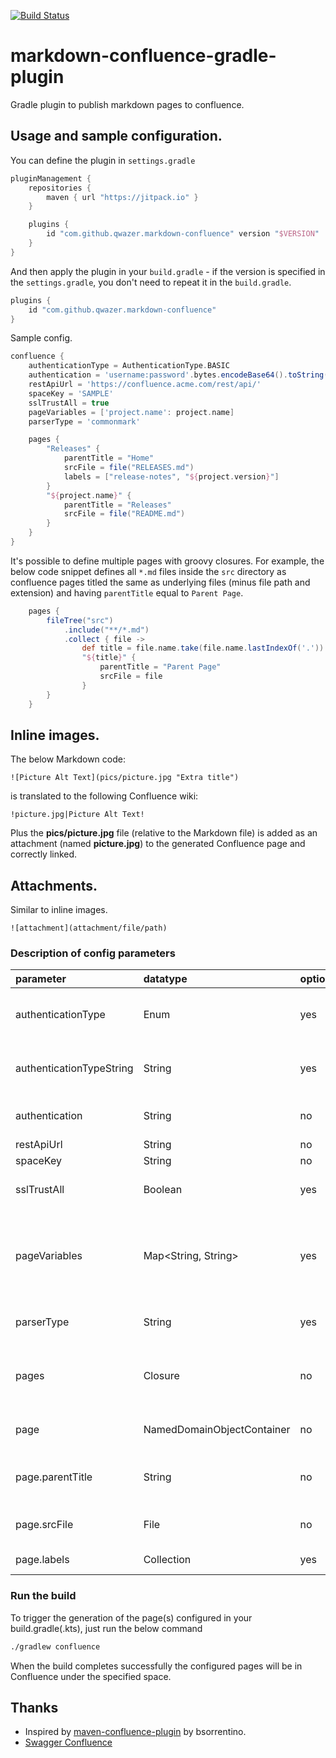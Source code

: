 [![Build Status](https://travis-ci.org/qwazer/markdown-confluence-gradle-plugin.svg?branch=master)](https://travis-ci.org/qwazer/markdown-confluence-gradle-plugin)

# markdown-confluence-gradle-plugin

Gradle plugin to publish markdown pages to confluence.

## Usage and sample configuration.

You can define the plugin in ``settings.gradle``

```groovy
pluginManagement {
    repositories {
        maven { url "https://jitpack.io" }
    }

    plugins {
        id "com.github.qwazer.markdown-confluence" version "$VERSION"
    }
}
```

And then apply the plugin in your ``build.gradle`` - if the version is specified in the ``settings.gradle``, you don't
need to repeat it in the ``build.gradle``.

```groovy
plugins {
    id "com.github.qwazer.markdown-confluence"
}
```

Sample config.

```groovy
confluence {
    authenticationType = AuthenticationType.BASIC
    authentication = 'username:password'.bytes.encodeBase64().toString()
    restApiUrl = 'https://confluence.acme.com/rest/api/'
    spaceKey = 'SAMPLE'
    sslTrustAll = true
    pageVariables = ['project.name': project.name]
    parserType = 'commonmark'

    pages {
        "Releases" {
            parentTitle = "Home"
            srcFile = file("RELEASES.md")
            labels = ["release-notes", "${project.version}"]
        }
        "${project.name}" {
            parentTitle = "Releases"
            srcFile = file("README.md")
        }
    }
}
```

It's possible to define multiple pages with groovy closures.
For example, the below code snippet defines all ``*.md`` files inside the ``src`` directory as confluence pages
titled the same as underlying files (minus file path and extension) and having ``parentTitle`` equal to ``Parent Page``.

```groovy
    pages {
        fileTree("src")
            .include("**/*.md")
            .collect { file ->
                def title = file.name.take(file.name.lastIndexOf('.'))
                "${title}" {
                    parentTitle = "Parent Page"
                    srcFile = file
                }
        }
    }
```

## Inline images.

The below Markdown code:

```text
![Picture Alt Text](pics/picture.jpg "Extra title")
```

is translated to the following Confluence wiki:

```text
!picture.jpg|Picture Alt Text!
```

Plus the **pics/picture.jpg** file (relative to the Markdown file) is added as an attachment (named **picture.jpg**)
to the generated Confluence page and correctly linked.

## Attachments.
Similar to inline images.

```text
![attachment](attachment/file/path)
```


### Description of config parameters

| parameter                | datatype                   | optional | description                                                                                                                                                                                                                                                                              |
|:-------------------------|:---------------------------|:---------|:-----------------------------------------------------------------------------------------------------------------------------------------------------------------------------------------------------------------------------------------------------------------------------------------|
| authenticationType       | Enum                       | yes      | Authentication type to use when calling Confluence APIs, one of: BASIC, PAT (Personal Access Token). Defaults to BASIC when not specified explicitly.                                                                                                                                    |
| authenticationTypeString | String                     | yes      | Overrides the above configuration using a string constant, one of: `BASIC`, `PAT` (Personal Access Token). Defaults to empty string when not specified explicitly.                                                                                                                       |
| authentication           | String                     | no       | 'user:pass'.bytes.encodeBase64().toString() when `authenticationType` is `BASIC`, or token string when `authenticationType` is `PAT`.                                                                                                                                                    |
| restApiUrl               | String                     | no       | Confluence REST API URL.                                                                                                                                                                                                                                                                 |
| spaceKey                 | String                     | no       | Confluence space key.                                                                                                                                                                                                                                                                    |
| sslTrustAll              | Boolean                    | yes      | Setting to ignore self-signed and unknown certificate errors. Useful in some corporate environments.                                                                                                                                                                                     |
| pageVariables            | Map<String, String>        | yes      | Map of page variables. For example, if a Markdown file to be published contains `${myVar}` placeholder, and the `pageVariable` map has an entry with the `myVar` key, then the placeholder in the Markdown file in will be substituted by value of the map entry having the `myVar` key. |
| parserType               | String                     | yes      | Markdown to Confluence wiki parser to use. One of: `commonmark` (default if not specified), `pegdown`.                                                                                                                                                                                   |
| pages                    | Closure                    | no       | Collection of NamedDomainObjectContainer<Page>. If this collection contains multiple pages, they will be ordered according their parent-child relationship.                                                                                                                              |
| page                     | NamedDomainObjectContainer | no       | Name of the container is the title of the page. Check [Declaring DSL configuration container](https://docs.gradle.org/current/userguide/implementing_gradle_plugins.html#declaring_a_dsl_configuration_container).                                                                       |
| page.parentTitle         | String                     | no       | The title of the parent page under which this page should be published. It is used to resolve target page ancestorId in Confluence.                                                                                                                                                      |
| page.srcFile             | File                       | no       | The Markdown file to be published as Confluence wiki page (can be mixed with [Confluence Wiki Markup](https://confluence.atlassian.com/doc/confluence-wiki-markup-251003035.html)).                                                                                                      |
| page.labels              | Collection<String>         | yes      | Collection of labels to be added to the generated Confluence page.                                                                                                                                                                                                                       |  

### Run the build

To trigger the generation of the page(s) configured in your build.gradle(.kts), just run the below command

```bash
./gradlew confluence
```

When the build completes successfully the configured pages will be in Confluence under the specified space.


## Thanks

* Inspired by [maven-confluence-plugin](https://github.com/bsorrentino/maven-confluence-plugin) by bsorrentino.
* [Swagger Confluence](https://gitlab.slkdev.net/starlightknight/swagger-confluence)
